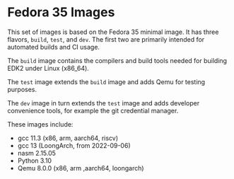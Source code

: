 # Fedora 35 Images

This set of images is based on the Fedora 35 minimal image.
It has three flavors, `build`, `test`, and `dev`.
The first two are primarily intended for automated builds
and CI usage.

The `build` image contains the compilers and build tools
needed for building EDK2 under Linux (x86_64).

The `test` image extends the `build` image and adds Qemu for
testing purposes.

The `dev` image in turn extends the `test` image and adds developer
convenience tools, for example the git credential manager.

These images include:
- gcc 11.3 (x86, arm, aarch64, riscv)
- gcc 13 (LoongArch, from 2022-09-06)
- nasm 2.15.05
- Python 3.10
- Qemu 8.0.0 (x86, arm ,aarch64, loongarch)

